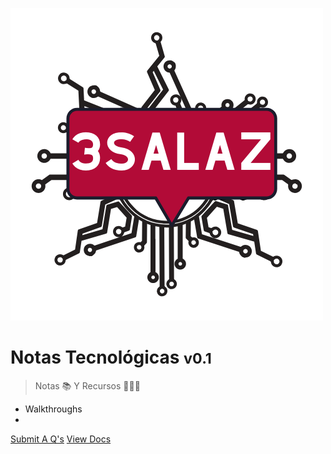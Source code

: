 <!-- _coverpage.md -->

![logo](../_media/3salaz-logo.png)

# Notas Tecnológicas <small>v0.1</small>

> Notas 📚 Y Recursos 👨🏽‍💻

- Walkthroughs
- 

[Submit A Q's](https://github.com/docsifyjs/docsify/)
[View Docs](#docsify)
